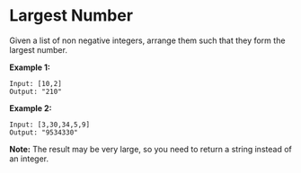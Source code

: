 # Largest Number

Given a list of non negative integers, arrange them such that they form the largest number.

__Example 1:__

```pseudo
Input: [10,2]
Output: "210"
```

__Example 2:__

```pseudo
Input: [3,30,34,5,9]
Output: "9534330"
```

__Note:__ The result may be very large, so you need to return a string instead of an integer.